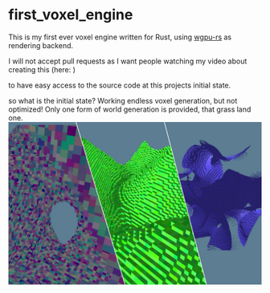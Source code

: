 # first_voxel_engine
This is my first ever voxel engine written for Rust, using [wgpu-rs](https://github.com/gfx-rs/wgpu-rs) as rendering backend.

I will not accept pull requests as I want people watching my video about creating this (here: )

to have easy access to the source code at this projects initial state.

so what is the initial state?
Working endless voxel generation, but not optimized!
Only one form of world generation is provided, that grass land one.
![preview](preview.png)
